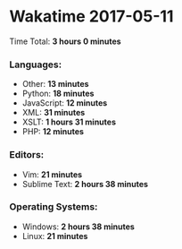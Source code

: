 # Wakatime 2017-05-11

Time Total: **3 hours 0 minutes**

### Languages:
- Other: **13 minutes** 
- Python: **18 minutes** 
- JavaScript: **12 minutes** 
- XML: **31 minutes** 
- XSLT: **1 hours 31 minutes** 
- PHP: **12 minutes** 

### Editors:
- Vim: **21 minutes** 
- Sublime Text: **2 hours 38 minutes** 

### Operating Systems:
- Windows: **2 hours 38 minutes** 
- Linux: **21 minutes** 

